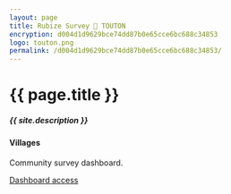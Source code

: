 ```yaml
---
layout: page
title: Rubize Survey 🔎 TOUTON
encryption: d004d1d9629bce74dd87b0e65cce6bc688c34853
logo: touton.png
permalink: /d004d1d9629bce74dd87b0e65cce6bc688c34853/
---
```


<h1>{{ page.title }}</h1>
<h5 class="font-weight-light text-secondary">{{ site.description }}</h5>

<div class="row mt-5">

  <div class="col-12 col-sm-6">
    <div class="card h-100">
      <div class="card-body">
        <h4 class="card-title">Villages</h4>
        <p class="card-text text-secondary">Community survey dashboard.</p>
        <a href="{{site.baseurl}}{{page.permalink}}dashboard-villages" class="btn btn-primary">Dashboard access</a>
      </div>
    </div>
  </div>

</div>
